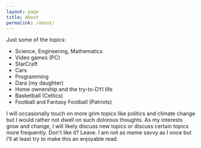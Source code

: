 ```yaml
---
layout: page
title: About
permalink: /about/
---
```


Just some of the topics:

* Science, Engineering, Mathematics
* Video games (PC)
* StarCraft
* Cars
* Programming
* Dara (my daughter)
* Home ownership and the try-to-DYI life
* Basketball (Celtics)
* Football and Fantasy Football (Patriots)

I will occasionally touch on more grim topics like politics and climate change 
but I would rather not dwell on such dolorous thoughts. As my interests grow and change,
I will likely discuss new topics or discuss certain topics more frequently. Don't like it? 
Leave. I am not as meme savvy as I once but I'll at least try to make this an enjoyable
read.
